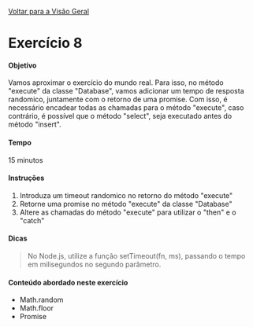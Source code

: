 [Voltar para a Visão Geral](../README.md)

# Exercício 8

#### Objetivo
Vamos aproximar o exercício do mundo real. Para isso, no método "execute" da classe "Database", vamos adicionar um tempo de resposta randomico, juntamente com o retorno de uma promise. Com isso, é necessário encadear todas as chamadas para o método "execute", caso contrário, é possível que o método "select", seja executado antes do método "insert".

#### Tempo
15 minutos

#### Instruções

1. Introduza um timeout randomico no retorno do método "execute"
1. Retorne uma promise no método "execute" da classe "Database"
2. Altere as chamadas do método "execute" para utilizar o "then" e o "catch"


#### Dicas

> No Node.js, utilize a função setTimeout(fn, ms), passando o tempo em milisegundos no segundo parâmetro.

#### Conteúdo abordado neste exercício

* Math.random
* Math.floor
* Promise